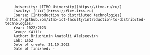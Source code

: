 
        University: [ITMO University](https://itmo.ru/ru/)
        Faculty: [FICT](https://fict.itmo.ru)
        Course: [Introduction to distributed technologies](https://github.com/itmo-ict-faculty/introduction-to-distributed-technologies)
        Year: 2022/2023
        Group: K4111c
        Author: Briushinin Anatolii Alekseevich
        Lab: Lab2
        Date of create: 21.10.2022
        Date of finished: -
        